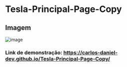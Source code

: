 # Tesla-Principal-Page-Copy

## Imagem
![image](https://user-images.githubusercontent.com/105173667/197409237-072ce4d2-3c1e-4bf5-a8a6-8084ab40417b.png)

### Link de demonstração: https://carlos-daniel-dev.github.io/Tesla-Principal-Page-Copy/
